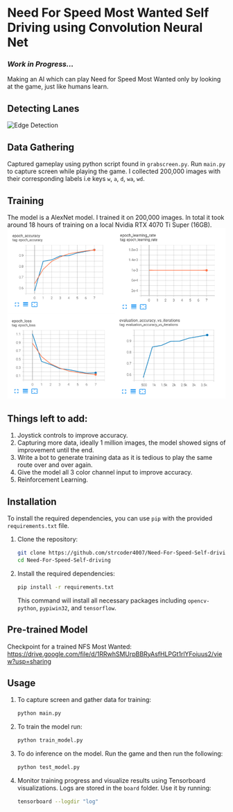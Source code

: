 # Need For Speed Most Wanted Self Driving using Convolution Neural Net


<h3><i>Work in Progress...</i></h3>

Making an AI which can play Need for Speed Most Wanted only by looking at the game, just like humans learn.

## Detecting Lanes
![Edge Detection](/images/nfsmw1.gif)


## Data Gathering

Captured gameplay using python script found in `grabscreen.py`. Run `main.py` to capture screen while playing the game. 
I collected 200,000 images with their corresponding labels i.e keys `w`, `a`, `d`, `wa`, `wd`.


## Training
The model is a AlexNet model. I trained it on 200,000 images.
In total it took around 18 hours of training on a local Nvidia RTX 4070 Ti Super (16GB). 
![Training](/images/training.png)

## Things left to add:
1. Joystick controls to improve accuracy.
2. Capturing more data, ideally 1 million images, the model showed signs of improvement until the end.
3. Write a bot to generate training data as it is tedious to play the same route over and over again.
4. Give the model all 3 color channel input to improve accuracy.
5. Reinforcement Learning. 


## Installation

To install the required dependencies, you can use `pip` with the provided `requirements.txt` file.

1. Clone the repository:

   ```bash
   git clone https://github.com/strcoder4007/Need-For-Speed-Self-driving.git
   cd Need-For-Speed-Self-driving
   ```

2. Install the required dependencies:

   ```bash
   pip install -r requirements.txt
   ```

   This command will install all necessary packages including `opencv-python`, `pypiwin32`, and `tensorflow`.

## Pre-trained Model

Checkpoint for a trained NFS Most Wanted: https://drive.google.com/file/d/1RRwhSMUrpBBRyAsfHLPGt1rlYFoiuus2/view?usp=sharing


## Usage

1. To capture screen and gather data for training:
   ```bash
   python main.py
   ```

2. To train the model run:
   ```bash
   python train_model.py
   ```
   
3. To do inference on the model. Run the game and then run the following:
   ```bash
   python test_model.py
   ```

4. Monitor training progress and visualize results using Tensorboard visualizations. Logs are stored in the `board` folder. Use it by running:

    ```bash
    tensorboard --logdir "log"
    ```